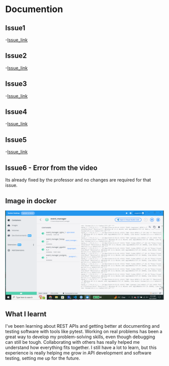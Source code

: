 # Documention

## Issue1 
-[Issue_link](https://github.com/kjc47/event_manager/issues/1)


## Issue2 
-[Issue_link](https://github.com/kjc47/event_manager/issues/2)

## Issue3 
-[Issue_link](https://github.com/kjc47/event_manager/issues/3)


## Issue4 
-[Issue_link](https://github.com/kjc47/event_manager/issues/4)


## Issue5 
-[Issue_link](https://github.com/kjc47/event_manager/issues/5)


## Issue6 - Error from the video
Its already fixed by the professor and no changes are required for that issue.

## Image in docker
![alt text](image.png)
## What I learnt


I've been learning about REST APIs and getting better at documenting and testing software with tools like pytest. Working on real problems has been a great way to develop my problem-solving skills, even though debugging can still be tough. Collaborating with others has really helped me understand how everything fits together. I still have a lot to learn, but this experience is really helping me grow in API development and software testing, setting me up for the future.